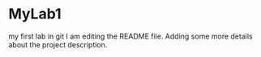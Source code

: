 # MyLab1
my first lab in git
I am editing the README file. Adding some more details about the project description.
